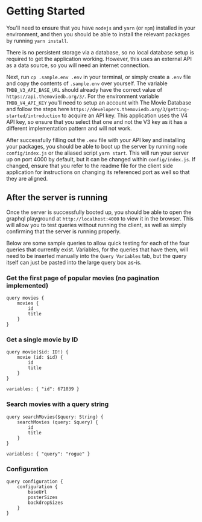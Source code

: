 # Getting Started

You'll need to ensure that you have `nodejs` and `yarn` (or `npm`) installed in your environment, and then you should be able to install the relevant packages by running `yarn install`.

There is no persistent storage via a database, so no local database setup is required to get the application working. However, this uses an external API as a data source, so you will need an internet connection.

Next, run `cp .sample.env .env` in your terminal, or simply create a `.env` file and copy the contents of `.sample.env` over yourself.  The variable `TMDB_V3_API_BASE_URL` should already have the correct value of `https://api.themoviedb.org/3/`.  For the environment variable `TMDB_V4_API_KEY` you'll need to setup an account with The Movie Database and follow the steps here `https://developers.themoviedb.org/3/getting-started/introduction` to acquire an API key.  This application uses the V4 API key, so ensure that you select that one and not the V3 key as it has a different implementation pattern and will not work.

After successfully filling out the `.env` file with your API key and installing your packages, you should be able to boot up the server by running `node config/index.js` or the aliased script `yarn start`.  This will run your server up on port 4000 by default, but it can be changed within `config/index.js`.  If changed, ensure that you refer to the readme file for the client side application for instructions on changing its referenced port as well so that they are aligned.

## After the server is running

Once the server is successfully booted up, you should be able to open the graphql playground at `http://localhost:4000` to view it in the browser.  This will allow you to test queries without running the client, as well as simply confirming that the server is running properly.

Below are some sample queries to allow quick testing for each of the four queries that currently exist.  Variables, for the queries that have them, will need to be inserted manually into the `Query Variables` tab, but the query itself can just be pasted into the large query box as-is.

### Get the first page of popular movies (no pagination implemented)
```
query movies {
    movies {
	    id
		title
	}
}
```

### Get a single movie by ID
```
query movie($id: ID!) {
    movie (id: $id) {
        id
        title
    }
}
```
`variables: { "id": 671039 }`


### Search movies with a query string
```
query searchMovies($query: String) {
    searchMovies (query: $query) {
        id
        title
    }
}
```
`variables: { "query": "rogue" }`

### Configuration
```
query configuration {
    configuration {
		baseUrl
		posterSizes
        backdropSizes
	}
}
```
